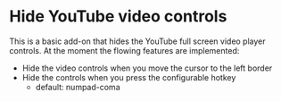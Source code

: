Hide YouTube video controls
============================

This is a basic add-on that hides the YouTube full screen video player controls.
At the moment the flowing features are implemented:

- Hide the video controls when you move the cursor to the left border
- Hide the controls when you press the configurable hotkey
    -  default: numpad-coma
